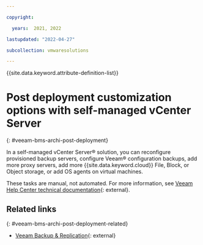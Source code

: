 ```yaml
---

copyright:

  years:  2021, 2022

lastupdated: "2022-04-27"

subcollection: vmwaresolutions

---
```


{{site.data.keyword.attribute-definition-list}}

# Post deployment customization options with self-managed vCenter Server
{: #veeam-bms-archi-post-deployment}

In a self-managed vCenter Server® solution, you can reconfigure provisioned backup servers, configure Veeam® configuration backups, add more proxy servers, add more {{site.data.keyword.cloud}} File, Block, or Object storage, or add OS agents on virtual machines.

These tasks are manual, not automated. For more information, see [Veeam Help Center technical documentation](https://www.veeam.com/documentation-guides-datasheets.html?ad=menu-resources){: external}.

## Related links
{: #veeam-bms-archi-post-deployment-related}

* [Veeam Backup & Replication](https://www.veeam.com/vm-backup-recovery-replication-software.html?ad=menu-products){: external}
